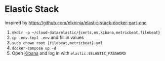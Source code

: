 # Elastic Stack

Inspired by https://github.com/elkninja/elastic-stack-docker-part-one

1. `mkdir -p ~/cloud-data/elastic/{certs,es,kibana,metricbeat,filebeat}`
1. `cp .env.tmpl .env` and fill in values
1. `sudo chown root {filebeat,metricbeat}.yml`
1. `docker-compose up -d`
1. Open [Kibana](https://kibana.noizwaves.cloud) and log in with `elastic:$ELASTIC_PASSWORD`
